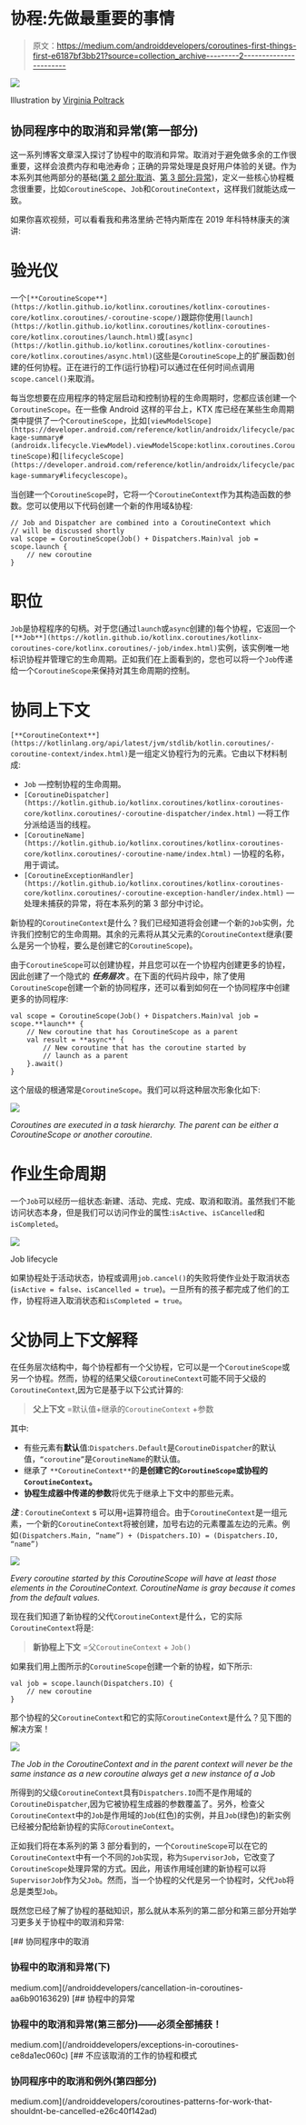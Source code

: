 # 协程:先做最重要的事情

> 原文：<https://medium.com/androiddevelopers/coroutines-first-things-first-e6187bf3bb21?source=collection_archive---------2----------------------->

![](img/4d08893442e6d6cbd909ec38bf974783.png)

Illustration by [Virginia Poltrack](https://twitter.com/VPoltrack)

## 协同程序中的取消和异常(第一部分)

这一系列博客文章深入探讨了协程中的取消和异常。取消对于避免做多余的工作很重要，这样会浪费内存和电池寿命；正确的异常处理是良好用户体验的关键。作为本系列其他两部分的基础([第 2 部分:取消](/androiddevelopers/cancellation-in-coroutines-aa6b90163629)、[第 3 部分:异常](/androiddevelopers/exceptions-in-coroutines-ce8da1ec060c))，定义一些核心协程概念很重要，比如`CoroutineScope`、`Job`和`CoroutineContext`，这样我们就能达成一致。

如果你喜欢视频，可以看看我和弗洛里纳·芒特内斯库在 2019 年科特林康夫的演讲:

# 验光仪

一个`[**CoroutineScope**](https://kotlin.github.io/kotlinx.coroutines/kotlinx-coroutines-core/kotlinx.coroutines/-coroutine-scope/)`跟踪你使用`[launch](https://kotlin.github.io/kotlinx.coroutines/kotlinx-coroutines-core/kotlinx.coroutines/launch.html)`或`[async](https://kotlin.github.io/kotlinx.coroutines/kotlinx-coroutines-core/kotlinx.coroutines/async.html)`(这些是`CoroutineScope`上的扩展函数)创建的任何协程。正在进行的工作(运行协程)可以通过在任何时间点调用`scope.cancel()`来取消。

每当您想要在应用程序的特定层启动和控制协程的生命周期时，您都应该创建一个`CoroutineScope`。在一些像 Android 这样的平台上，KTX 库已经在某些生命周期类中提供了一个`CoroutineScope`，比如`[viewModelScope](https://developer.android.com/reference/kotlin/androidx/lifecycle/package-summary#(androidx.lifecycle.ViewModel).viewModelScope:kotlinx.coroutines.CoroutineScope)`和`[lifecycleScope](https://developer.android.com/reference/kotlin/androidx/lifecycle/package-summary#lifecyclescope)`。

当创建一个`CoroutineScope`时，它将一个`CoroutineContext`作为其构造函数的参数。您可以使用以下代码创建一个新的作用域&协程:

```
// Job and Dispatcher are combined into a CoroutineContext which
// will be discussed shortly
val scope = CoroutineScope(Job() + Dispatchers.Main)val job = scope.launch {
    // new coroutine
}
```

# 职位

`Job`是协程程序的句柄。对于您(通过`launch`或`async`创建的)每个协程，它返回一个`[**Job**](https://kotlin.github.io/kotlinx.coroutines/kotlinx-coroutines-core/kotlinx.coroutines/-job/index.html)`实例，该实例唯一地标识协程并管理它的生命周期。正如我们在上面看到的，您也可以将一个`Job`传递给一个`CoroutineScope`来保持对其生命周期的控制。

# 协同上下文

`[**CoroutineContext**](https://kotlinlang.org/api/latest/jvm/stdlib/kotlin.coroutines/-coroutine-context/index.html)`是一组定义协程行为的元素。它由以下材料制成:

*   `Job` —控制协程的生命周期。
*   `[CoroutineDispatcher](https://kotlin.github.io/kotlinx.coroutines/kotlinx-coroutines-core/kotlinx.coroutines/-coroutine-dispatcher/index.html)` —将工作分派给适当的线程。
*   `[CoroutineName](https://kotlin.github.io/kotlinx.coroutines/kotlinx-coroutines-core/kotlinx.coroutines/-coroutine-name/index.html)` —协程的名称，用于调试。
*   `[CoroutineExceptionHandler](https://kotlin.github.io/kotlinx.coroutines/kotlinx-coroutines-core/kotlinx.coroutines/-coroutine-exception-handler/index.html)` —处理未捕获的异常，将在本系列的第 3 部分中讨论。

新协程的`CoroutineContext`是什么？我们已经知道将会创建一个新的`Job`实例，允许我们控制它的生命周期。其余的元素将从其父元素的`CoroutineContext`继承(要么是另一个协程，要么是创建它的`CoroutineScope`)。

由于`CoroutineScope`可以创建协程，并且您可以在一个协程内创建更多的协程，因此创建了一个隐式的 ***任务层次*** 。在下面的代码片段中，除了使用`CoroutineScope`创建一个新的协同程序，还可以看到如何在一个协同程序中创建更多的协同程序:

```
val scope = CoroutineScope(Job() + Dispatchers.Main)val job = scope.**launch** {
    // New coroutine that has CoroutineScope as a parent
    val result = **async** {
        // New coroutine that has the coroutine started by 
        // launch as a parent
    }.await()
}
```

这个层级的根通常是`CoroutineScope`。我们可以将这种层次形象化如下:

![](img/17a2dfb312e1f535880011f0db82f0d6.png)

*Coroutines are executed in a task hierarchy. The parent can be either a CoroutineScope or another coroutine.*

# 作业生命周期

一个`Job`可以经历一组状态:新建、活动、完成、完成、取消和取消。虽然我们不能访问状态本身，但是我们可以访问作业的属性:`isActive`、`isCancelled`和`isCompleted`。

![](img/b814b0bba4cbcad987fdfe17a72e58b1.png)

Job lifecycle

如果协程处于活动状态，协程或调用`job.cancel()`的失败将使作业处于取消状态(`isActive = false`、`isCancelled = true`)。一旦所有的孩子都完成了他们的工作，协程将进入取消状态和`isCompleted = true`。

# 父协同上下文解释

在任务层次结构中，每个协程都有一个父协程，它可以是一个`CoroutineScope`或另一个协程。然而，协程的结果父级`CoroutineContext`可能不同于父级的`CoroutineContext`,因为它是基于以下公式计算的:

> **父上下文** =默认值+继承的`CoroutineContext` +参数

其中:

*   有些元素有**默认**值:`Dispatchers.Default`是`CoroutineDispatcher`的默认值，`“coroutine”`是`CoroutineName`的默认值。
*   继承了 `**CoroutineContext**`的**是创建它的`CoroutineScope`或协程的`CoroutineContext`。**
*   **协程生成器中传递的参数**将优先于继承上下文中的那些元素。

***注*** : `CoroutineContext` s 可以用`+`运算符组合。由于`CoroutineContext`是一组元素，一个新的`CoroutineContext`将被创建，加号右边的元素覆盖左边的元素。例如`(Dispatchers.Main, “name”) + (Dispatchers.IO) = (Dispatchers.IO, “name”)`

![](img/c925a2f1cd6a6081530c1f612882faff.png)

*Every coroutine started by this CoroutineScope will have at least those elements in the CoroutineContext. CoroutineName is gray because it comes from the default values.*

现在我们知道了新协程的父代`CoroutineContext`是什么，它的实际`CoroutineContext`将是:

> **新协程上下文** =父`CoroutineContext` + `Job()`

如果我们用上图所示的`CoroutineScope`创建一个新的协程，如下所示:

```
val job = scope.launch(Dispatchers.IO) {
    // new coroutine
}
```

那个协程的父`CoroutineContext`和它的实际`CoroutineContext`是什么？见下图的解决方案！

![](img/ca3716413611e0ee7c2ba69334d85f41.png)

*The Job in the CoroutineContext and in the parent context will never be the same instance as a new coroutine always get a new instance of a Job*

所得到的父级`CoroutineContext`具有`Dispatchers.IO`而不是作用域的`CoroutineDispatcher`,因为它被协程生成器的参数覆盖了。另外，检查父`CoroutineContext`中的`Job`是作用域的`Job`(红色)的实例，并且`Job`(绿色)的新实例已经被分配给新协程的实际`CoroutineContext`。

正如我们将在本系列的第 3 部分看到的，一个`CoroutineScope`可以在它的`CoroutineContext`中有一个不同的`Job`实现，称为`SupervisorJob`，它改变了`CoroutineScope`处理异常的方式。因此，用该作用域创建的新协程可以将`SupervisorJob`作为父`Job`。然而，当一个协程的父代是另一个协程时，父代`Job`将总是类型`Job`。

既然您已经了解了协程的基础知识，那么就从本系列的第二部分和第三部分开始学习更多关于协程中的取消和异常:

[](/androiddevelopers/cancellation-in-coroutines-aa6b90163629) [## 协同程序中的取消

### 协程中的取消和异常(下)

medium.com](/androiddevelopers/cancellation-in-coroutines-aa6b90163629) [](/androiddevelopers/exceptions-in-coroutines-ce8da1ec060c) [## 协程中的异常

### 协程中的取消和异常(第三部分)——必须全部捕获！

medium.com](/androiddevelopers/exceptions-in-coroutines-ce8da1ec060c) [](/androiddevelopers/coroutines-patterns-for-work-that-shouldnt-be-cancelled-e26c40f142ad) [## 不应该取消的工作的协程和模式

### 协同程序中的取消和例外(第四部分)

medium.com](/androiddevelopers/coroutines-patterns-for-work-that-shouldnt-be-cancelled-e26c40f142ad)